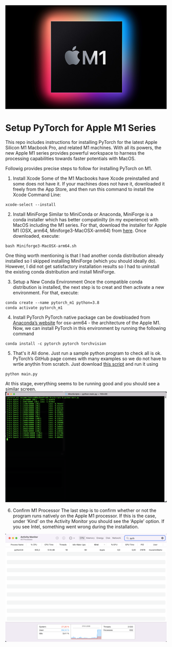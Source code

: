 <img src="Apple_new-m1-chip.jpg">

# Setup PyTorch for Apple M1 Series
This repo includes instructions for installing PyTorch for the latest Apple Silicon M1 Macbook Pro, and related M1 machines. With all its powers, the new Apple M1 series provides powerful workspace to harness the processing capabilities towards faster potentials with MacOS.



Followig provides precise steps to follow for installing PyTorch on M1.

1. Install Xcode
Some of the M1 Macbooks have Xcode preinstalled and some does not have it. If your machines does not have it, downloaded it freely from the App Store, and then run this command to install the Xcode Command Line:

```
xcode-select --install
```

2. Install MiniForge
Similar to MiniConda or Anaconda, MiniForge is a conda installer which has better compatinilty (in my experience) with MacOS including the M1 series. For that, download the installer for Apple M1 (OSX, arm64, Miniforge3-MacOSX-arm64) from [here](https://github.com/conda-forge/miniforge). Once downloaded, execute: 
```
bash Miniforge3-MacOSX-arm64.sh
```
One thing worth mentioning is that I had another conda distribution already installed so I skipped installing MiniForge (which you should ideally do). However, I did not get satisfactory installation results so I had to uninstall the existing conda distribution and install MiniForge.

3. Setup a New Conda Environment
Once the compatible conda distribution is installed, the next step is to creat and then activate a new environment. For that, execute:
```
conda create --name pytorch_m1 python=3.8
conda activate pytorch_m1
```
4. Install PyTorch
PyTorch native package can be dowbloaded from [Anaconda’s website](https://anaconda.org/search?q=pytorch) for osx-arm64 - the architecture of the Apple M1.
Now, we can install PyTorch in this environment by running the following command
```
conda install -c pytorch pytorch torchvision
```

5. That's it
All done. Just run a sample python program to check all is ok. PyTorch’s GitHub page comes with many examples so we do not have to wrtie anythin from scratch. Just download [this script](https://github.com/pytorch/examples/blob/main/mnist/main.py) and run it using
```
python main.py
```
At this stage, everything seems to be running good and you should see a similar screen.
<img src="PyTorchRunningM1.png">

6. Confirm M1 Processor
The last step is to confirm whether or not the program runs natively on the Apple M1 processor. If this is the case, under ‘Kind’ on the Activity Monitor you should see the ‘Apple’ option. If you see Intel, something went wrong during the installation.
<img src="act_monitor.png">

